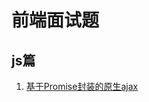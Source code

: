 # 前端面试题
## js篇
1. [基于Promise封装的原生ajax](https://github.com/PigPiggo/practice/blob/master/request.md)

